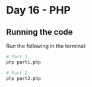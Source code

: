 # Day 16 - PHP

## Running the code

Run the following in the terminal:

```bash
# Part 1
php part1.php

# Part 2
php part2.php
```
